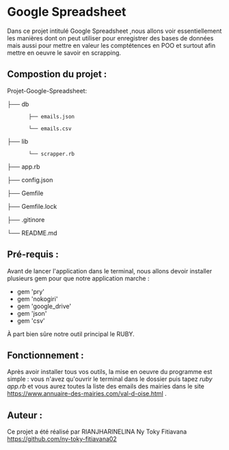 # Google Spreadsheet

Dans ce projet intitulé Google Spreadsheet ,nous allons voir essentiellement les manières dont on peut utiliser pour enregistrer des bases de données mais aussi pour mettre en valeur les comptétences en POO et surtout afin mettre en oeuvre le savoir en scrapping. 

## Compostion du projet :

Projet-Google-Spreadsheet:

├── db     
           
           ├── emails.json

           └── emails.csv

		


├── lib 
           
           └── scrapper.rb


├── app.rb

├── config.json

├── Gemfile

├── Gemfile.lock

├── .gitinore

└── README.md 

## Pré-requis :

Avant de lancer l'application dans le terminal, nous allons devoir installer plusieurs gem pour que notre application marche :

- gem 'pry'
- gem 'nokogiri'
- gem 'google_drive'
- gem 'json'
- gem 'csv'

À part bien sûre notre outil principal le RUBY.

## Fonctionnement :
Après avoir installer tous vos outils, la mise en oeuvre du programme est simple : vous n'avez qu'ouvrir le terminal dans le dossier puis tapez *ruby app.rb* et vous aurez toutes la liste des emails des mairies dans le site https://www.annuaire-des-mairies.com/val-d-oise.html .

## Auteur :

Ce projet a été réalisé par RIANJHARINELINA Ny Toky Fitiavana https://github.com/ny-toky-fitiavana02

